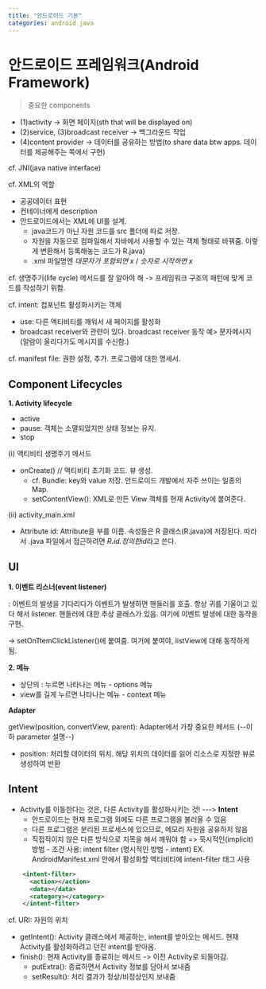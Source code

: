 ```yaml
---
title: "안드로이드 기본"
categories: android java
---
```


안드로이드 프레임워크(Android Framework)
===

> 중요한 components

- (1)activity -> 화면 페이지(sth that will be displayed on)
- (2)service, (3)broadcast receiver -> 백그라운드 작업
- (4)content provider -> 데이터를 공유하는 방법(to share data btw apps. 데이터를 제공해주는 쪽에서 구현)

cf. JNI(java native interface)

cf. XML의 역할
- 공공데이터 표현
- 컨테이너에게 description
- 안드로이드에서는 XML에 UI를 설계.
    - java코드가 아닌 자원 코드를 src 폴더에 따로 저장.
    - 자원을 자동으로 컴파일해서 자바에서 사용할 수 있는 객체 형태로 바꿔줌. 이렇게 변환해서 등록해놓는 코드가 R.java)
    - .xml 파일명엔 *대문자가 포함되면 x* / *숫자로 시작하면 x*

cf. 생명주기(life cycle) 메서드를 잘 알아야 해
-> 프레임워크 구조의 패턴에 맞게 코드를 작성하기 위함.

cf. intent: 컴포넌트 활성화시키는 객체
- use: 다른 액티비티를 깨워서 새 페이지를 활성화
- broadcast receiver와 관련이 있다. broadcast receiver 동작 예> 문자메시지(알람이 울리다가도 메시지를 수신함.)

cf. manifest file: 권한 설정, 추가. 프로그램에 대한 명세서.


## Component Lifecycles

**1. Activity lifecycle**
- active
- pause: 객체는 소멸되었지만 상태 정보는 유지.
- stop

(i) 액티비티 생명주기 메서드
- onCreate() // 액티비티 초기화 코드. 뷰 생성.
  - cf. Bundle: key와 value 저장. 안드로이드 개발에서 자주 쓰이는 일종의 Map.
  - setContentView(): XML로 만든 View 객체를 현재 Activity에 붙여준다.
  
(ii) activity_main.xml
- Attribute id: Attribute을 부를 이름. 속성들은 R 클래스(R.java)에 저장된다. 따라서 .java 파일에서 접근하려면 *R.id.정의한id*라고 쓴다.


## UI

**1. 이벤트 리스너(event listener)**

: 이벤트의 발생을 기다리다가 이벤트가 발생하면 핸들러를 호출. 항상 귀를 기울이고 있다 해서 listener. 핸들러에 대한 추상 클래스가 있음. 여기에 이벤트 발생에 대한 동작을 구현.

-> setOnTtemClickListener()에 붙여줌. 여기에 붙여야, listView에 대해 동작하게 됨.

**2. 메뉴**
- 상단의 : 누르면 나타나는 메뉴 - options 메뉴
- view를 길게 누르면 나타나는 메뉴 - context 메뉴


**Adapter**

getView(position, convertView, parent): Adapter에서 가장 중요한 메서드 (--이하 parameter 설명--)
  - position: 처리할 데이터의 위치. 해당 위치의 데이터를 읽어 리소스로 지정한 뷰로 생성하여 반환


## Intent

- Activity를 이동한다는 것은, 다른 Activity를 활성화시키는 것! ---> **Intent**
  - 안드로이드는 현재 프로그램 외에도 다른 프로그램을 불러올 수 있음
  - 다른 프로그램은 분리된 프로세스에 있으므로, 메모리 자원을 공유하지 않음
  - 직접적이지 않은 다른 방식으로 지목을 해서 깨워야 함
    => 묵시적인(implicit) 방법 - 조건 사용: intent filter (명시적인 방법 - intent)
    EX. AndroidManifest.xml 안에서 활성화할 액티비티에 intent-filter 태그 사용
```xml
    <intent-filter>
      <action></action>
      <data></data>
      <category></category>
    </intent-filter>
```

cf. URI: 자원의 위치

- getIntent(): Activity 클래스에서 제공하는, intent를 받아오는 메서드. 현재 Activity를 활성화하려고 던진 intent를 받아옴.
- finish(): 현재 Activity를 종료하는 메서드 -> 이전 Activity로 되돌아감.
  - putExtra(): 종료하면서 Activity 정보를 담아서 보내줌
  - setResult(): 처리 결과가 정상/비정상인지 보내줌
